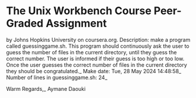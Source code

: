 # The Unix Workbench Course Peer-Graded Assignment
by Johns Hopkins University on coursera.org.
Description: make a program called guessinggame.sh. This program should continuously ask the user to guess the number of files in the current directory, until they guess the correct number. The user is informed if their guess is too high or too low. Once the user guesses the correct number of files in the current directory they should be congratulated._
Make date: Tue, 28 May 2024 14:48:58_
Number of lines in guessinggame.sh: 24_

Warm Regards,_
Aymane Daouki
